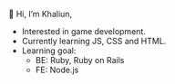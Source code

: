 👋 Hi, I’m Khaliun,
  - Interested in game development.
  - Currently learning JS, CSS and HTML. 
  - Learning goal:
      -   BE: Ruby, Ruby on Rails
      -   FE: Node.js

<!---
sxaliun/sxaliun is a ✨ special ✨ repository because its `README.md` (this file) appears on your GitHub profile.
You can click the Preview link to take a look at your changes.
--->
